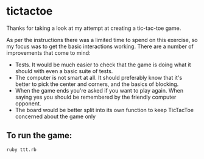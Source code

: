 # tictactoe
Thanks for taking a look at my attempt at creating a tic-tac-toe game. 

As per the instructions there was a limited time to spend on this exercise, so my focus was to get the basic interactions working. There are a number of improvements that come to mind:

- Tests. It would be much easier to check that the game is doing what it should with even a basic suite of tests.
- The computer is not smart at all. It should preferably know that it's better to pick the center and corners, and the basics of blocking.
- When the game ends you're asked if you want to play again. When saying yes you should be remembered by the friendly computer opponent.
- The board would be better split into its own function to keep TicTacToe concerned about the game only

## To run the game:

`ruby ttt.rb`

